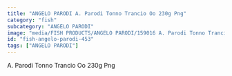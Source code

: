 ```yaml
---
title: "ANGELO PARODI A. Parodi Tonno Trancio Oo 230g Png"
category: "fish"
subcategory: "ANGELO PARODI"
image: "media/FISH PRODUCTS/ANGELO PARODI/159016 A. Parodi Tonno Trancio OO 230g_PNG.png"
id: "fish-angelo-parodi-453"
tags: ["ANGELO PARODI"]
---
```


A. Parodi Tonno Trancio Oo 230g Png
